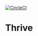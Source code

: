 [![CircleCI](https://dl.circleci.com/status-badge/img/gh/alicehccn/thrive/tree/main.svg?style=shield)](https://dl.circleci.com/status-badge/redirect/gh/alicehccn/thrive/tree/main)

# Thrive
